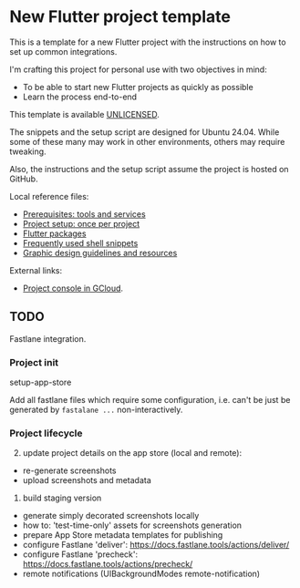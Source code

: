 # New Flutter project template

This is a template for a new Flutter project with the instructions on how to set up common integrations.

I'm crafting this project for personal use with two objectives in mind:

- To be able to start new Flutter projects as quickly as possible
- Learn the process end-to-end

This template is available [UNLICENSED](LICENSE).

The snippets and the setup script are designed for Ubuntu 24.04.
While some of these many may work in other environments, others may require tweaking.

Also, the instructions and the setup script assume the project is hosted on GitHub.

Local reference files:

- [Prerequisites: tools and services](readme-prerequisites.md)
- [Project setup: once per project](readme-setup.md)
- [Flutter packages](readme-packages.md)
- [Frequently used shell snippets](readme-shell-snippets.md)
- [Graphic design guidelines and resources](readme-graphic-design.md)

External links:

- [Project console in GCloud](https://console.cloud.google.com/welcome/new?project=project-id-placeholder).

## TODO

Fastlane integration.

### Project init

setup-app-store

Add all fastlane files which require some configuration,
i.e. can't be just be generated by `fastalane ...` non-interactively.


### Project lifecycle

2. update project details on the app store (local and remote):
  - re-generate screenshots
  - upload screenshots and metadata
1. build staging version

- generate simply decorated screenshots locally
- how to: 'test-time-only' assets for screenshots generation
- prepare App Store metadata templates for publishing
- configure Fastlane 'deliver': https://docs.fastlane.tools/actions/deliver/
- configure Fastlane 'precheck': https://docs.fastlane.tools/actions/precheck/
- remote notifications (<key>UIBackgroundModes</key> <array><string>remote-notification</string></array>)
